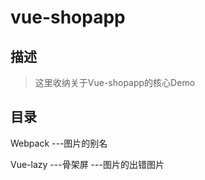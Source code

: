 # vue-shopapp

## 描述
> 这里收纳关于Vue-shopapp的核心Demo

## 目录

Webpack
---图片的别名

Vue-lazy
---骨架屏
---图片的出错图片
